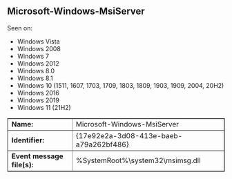 ## Microsoft-Windows-MsiServer

Seen on:
* Windows Vista
* Windows 2008
* Windows 7
* Windows 2012
* Windows 8.0
* Windows 8.1
* Windows 10 (1511, 1607, 1703, 1709, 1803, 1809, 1903, 1909, 2004, 20H2)
* Windows 2016
* Windows 2019
* Windows 11 (21H2)

<table border="1" class="docutils">
  <tbody>
    <tr>
      <td><b>Name:</b></td>
      <td>Microsoft-Windows-MsiServer</td>
    </tr>
    <tr>
      <td><b>Identifier:</b></td>
      <td>{17e92e2a-3d08-413e-baeb-a79a262bf486}</td>
    </tr>
    <tr>
      <td><b>Event message file(s):</b></td>
      <td>%SystemRoot%\system32\msimsg.dll</td>
    </tr>
  </tbody>
</table>

&nbsp;

